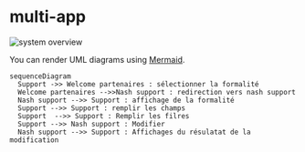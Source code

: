 # multi-app

![system overview](http://www.plantuml.com/plantuml/proxy?cache=no&src=https://raw.githubusercontent.com/KobeB87/multi-app/master/doc.iuml)


You can render UML diagrams using [Mermaid](https://mermaidjs.github.io/).
```mermaid
sequenceDiagram
  Support ->> Welcome partenaires : sélectionner la formalité
  Welcome partenaires -->>Nash support : redirection vers nash support
  Nash support -->> Support : affichage de la formalité
  Support -->> Support : remplir les champs
  Support  -->> Support : Remplir les filres
  Support -->> Nash support : Modifier
  Nash support -->> Support : Affichages du résulatat de la modification
```
